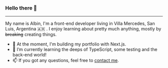 ### Hello there 👋
---

My name is Albin, I'm a front-end developer living in Villa Mercedes, San Luis, Argentina 🇦🇷 . I enjoy learning about pretty much anything, mostly by ~~breaking~~ creating things.

- 🔭  At the moment, I'm building my portfolio with Next.js.
- 🌱  I’m currently learning the deeps of TypeScript, some testing and the back-end world!  
- 📫  If you got any questions, feel free to [contact me](mailto:albin@wotoszyn.com).

